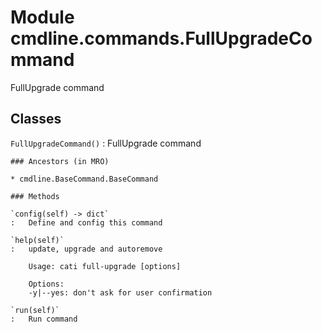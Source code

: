 Module cmdline.commands.FullUpgradeCommand
==========================================
FullUpgrade command

Classes
-------

`FullUpgradeCommand()`
:   FullUpgrade command

    ### Ancestors (in MRO)

    * cmdline.BaseCommand.BaseCommand

    ### Methods

    `config(self) ‑> dict`
    :   Define and config this command

    `help(self)`
    :   update, upgrade and autoremove
        
        Usage: cati full-upgrade [options]
        
        Options:
        -y|--yes: don't ask for user confirmation

    `run(self)`
    :   Run command